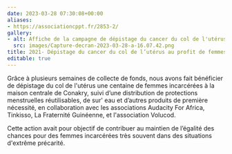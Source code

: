 ```yaml
---
date: 2023-03-28 07:30:08+00:00
aliases:
- https://associationcppt.fr/2853-2/
gallery:
- alt: Affiche de la campagne de dépistage du cancer du col de l'utérus en milieu carcéral
  src: images/Capture-decran-2023-03-28-a-16.07.42.png
title: 2021- Dépistage du cancer du col de l’utérus au profit de femmes incarcérées à Conakry
editable: true
---
```

Grâce à plusieurs semaines de collecte de fonds, nous avons fait bénéficier de dépistage du col de l'utérus une centaine de femmes incarcérées à la maison centrale de Conakry, suivi d’une distribution de protections menstruelles réutilisables, de sur' eau et d’autres produits de première nécessité, en collaboration avec les associations Audacity For Africa, Tinkisso, La Fraternité Guinéenne, et l'association Volucod.

Cette action avait pour objectif de contribuer au maintien de l’égalité des chances pour des femmes incarcérées très souvent dans des situations d'extrême précarité.

